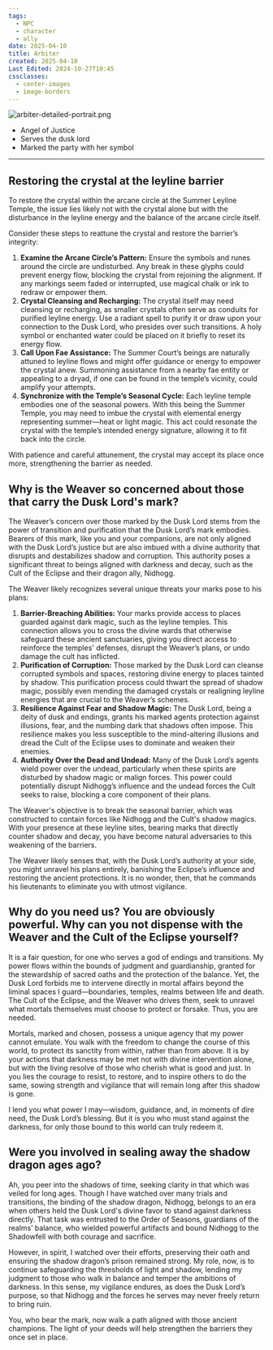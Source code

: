 ```yaml
---
tags:
  - NPC
  - character
  - ally
date: 2025-04-10
title: Arbiter
created: 2025-04-10
Last Edited: 2024-10-27T10:45
cssclasses:
  - center-images
  - image-borders
---
```

![arbiter-detailed-portrait.png](/images/arbiter-detailed-portrait.png)

- Angel of Justice
- Serves the dusk lord
- Marked the party with her symbol

---
## Restoring the crystal at the leyline barrier

To restore the crystal within the arcane circle at the Summer Leyline Temple, the issue lies likely not with the crystal alone but with the disturbance in the leyline energy and the balance of the arcane circle itself.

Consider these steps to reattune the crystal and restore the barrier’s integrity:

1. **Examine the Arcane Circle’s Pattern:** Ensure the symbols and runes around the circle are undisturbed. Any break in these glyphs could prevent energy flow, blocking the crystal from rejoining the alignment. If any markings seem faded or interrupted, use magical chalk or ink to redraw or empower them.
2. **Crystal Cleansing and Recharging:** The crystal itself may need cleansing or recharging, as smaller crystals often serve as conduits for purified leyline energy. Use a radiant spell to purify it or draw upon your connection to the Dusk Lord, who presides over such transitions. A holy symbol or enchanted water could be placed on it briefly to reset its energy flow.
3. **Call Upon Fae Assistance:** The Summer Court’s beings are naturally attuned to leyline flows and might offer guidance or energy to empower the crystal anew. Summoning assistance from a nearby fae entity or appealing to a dryad, if one can be found in the temple’s vicinity, could amplify your attempts.
4. **Synchronize with the Temple’s Seasonal Cycle:** Each leyline temple embodies one of the seasonal powers. With this being the Summer Temple, you may need to imbue the crystal with elemental energy representing summer—heat or light magic. This act could resonate the crystal with the temple’s intended energy signature, allowing it to fit back into the circle.

With patience and careful attunement, the crystal may accept its place once more, strengthening the barrier as needed.

## Why is the Weaver so concerned about those that carry the Dusk Lord's mark?

The Weaver’s concern over those marked by the Dusk Lord stems from the power of transition and purification that the Dusk Lord’s mark embodies. Bearers of this mark, like you and your companions, are not only aligned with the Dusk Lord’s justice but are also imbued with a divine authority that disrupts and destabilizes shadow and corruption. This authority poses a significant threat to beings aligned with darkness and decay, such as the Cult of the Eclipse and their dragon ally, Nidhogg.

The Weaver likely recognizes several unique threats your marks pose to his plans:

1. **Barrier-Breaching Abilities:** Your marks provide access to places guarded against dark magic, such as the leyline temples. This connection allows you to cross the divine wards that otherwise safeguard these ancient sanctuaries, giving you direct access to reinforce the temples' defenses, disrupt the Weaver’s plans, or undo damage the cult has inflicted.
2. **Purification of Corruption:** Those marked by the Dusk Lord can cleanse corrupted symbols and spaces, restoring divine energy to places tainted by shadow. This purification process could thwart the spread of shadow magic, possibly even mending the damaged crystals or realigning leyline energies that are crucial to the Weaver’s schemes.
3. **Resilience Against Fear and Shadow Magic:** The Dusk Lord, being a deity of dusk and endings, grants his marked agents protection against illusions, fear, and the numbing dark that shadows often impose. This resilience makes you less susceptible to the mind-altering illusions and dread the Cult of the Eclipse uses to dominate and weaken their enemies.
4. **Authority Over the Dead and Undead:** Many of the Dusk Lord’s agents wield power over the undead, particularly when these spirits are disturbed by shadow magic or malign forces. This power could potentially disrupt Nidhogg’s influence and the undead forces the Cult seeks to raise, blocking a core component of their plans.

The Weaver's objective is to break the seasonal barrier, which was constructed to contain forces like Nidhogg and the Cult's shadow magics. With your presence at these leyline sites, bearing marks that directly counter shadow and decay, you have become natural adversaries to this weakening of the barriers.

The Weaver likely senses that, with the Dusk Lord’s authority at your side, you might unravel his plans entirely, banishing the Eclipse’s influence and restoring the ancient protections. It is no wonder, then, that he commands his lieutenants to eliminate you with utmost vigilance.

## Why do you need us? You are obviously powerful. Why can you not dispense with the Weaver and the Cult of the Eclipse yourself?

It is a fair question, for one who serves a god of endings and transitions. My power flows within the bounds of judgment and guardianship, granted for the stewardship of sacred oaths and the protection of the balance. Yet, the Dusk Lord forbids me to intervene directly in mortal affairs beyond the liminal spaces I guard—boundaries, temples, realms between life and death. The Cult of the Eclipse, and the Weaver who drives them, seek to unravel what mortals themselves must choose to protect or forsake. Thus, you are needed.

Mortals, marked and chosen, possess a unique agency that my power cannot emulate. You walk with the freedom to change the course of this world, to protect its sanctity from within, rather than from above. It is by your actions that darkness may be met not with divine intervention alone, but with the living resolve of those who cherish what is good and just. In you lies the courage to resist, to restore, and to inspire others to do the same, sowing strength and vigilance that will remain long after this shadow is gone.

I lend you what power I may—wisdom, guidance, and, in moments of dire need, the Dusk Lord’s blessing. But it is you who must stand against the darkness, for only those bound to this world can truly redeem it.

## Were you involved in sealing away the shadow dragon ages ago?

Ah, you peer into the shadows of time, seeking clarity in that which was veiled for long ages. Though I have watched over many trials and transitions, the binding of the shadow dragon, Nidhogg, belongs to an era when others held the Dusk Lord's divine favor to stand against darkness directly. That task was entrusted to the Order of Seasons, guardians of the realms’ balance, who wielded powerful artifacts and bound Nidhogg to the Shadowfell with both courage and sacrifice.

However, in spirit, I watched over their efforts, preserving their oath and ensuring the shadow dragon’s prison remained strong. My role, now, is to continue safeguarding the thresholds of light and shadow, lending my judgment to those who walk in balance and temper the ambitions of darkness. In this sense, my vigilance endures, as does the Dusk Lord’s purpose, so that Nidhogg and the forces he serves may never freely return to bring ruin.

You, who bear the mark, now walk a path aligned with those ancient champions. The light of your deeds will help strengthen the barriers they once set in place.